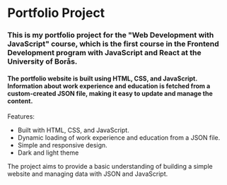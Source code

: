 # Portfolio Project
### This is my portfolio project for the "Web Development with JavaScript" course, which is the first course in the Frontend Development program with JavaScript and React at the University of Borås.

#### The portfolio website is built using HTML, CSS, and JavaScript. Information about work experience and education is fetched from a custom-created JSON file, making it easy to update and manage the content.

Features:

  - Built with HTML, CSS, and JavaScript.
  - Dynamic loading of work experience and education from a JSON file.
  - Simple and responsive design.
  - Dark and light theme

The project aims to provide a basic understanding of building a simple website and managing data with JSON and JavaScript.
